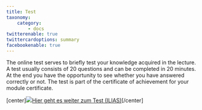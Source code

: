 ```yaml
---
title: Test
taxonomy:
    category:
        - docs
twitterenable: true
twittercardoptions: summary
facebookenable: true
---
```


The online test serves to briefly test your knowledge acquired in the lecture. A test usually consists of 20 questions and can be completed in 20 minutes. At the end you have the opportunity to see whether you have answered correctly or not. The test is part of the certificate of achievement for your module certificate.

[center]<a href="https://ilias.opengeoedu.de/ilias/ilias.php?ref_id=581" markdown="1" target="_blank">![](/images/test.png?resize=200,200)Hier geht es weiter zum Test (ILIAS)</a>[/center]
